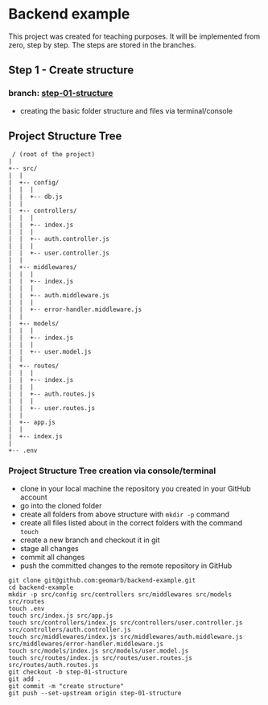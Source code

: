 # Backend example

This project was created for teaching purposes. It will be implemented from zero, step by step. The steps are stored in the branches. 
## Step 1 - Create structure

### branch: [step-01-structure](https://github.com/geomarb/backend-example/tree/step-01-structure)

- creating the basic folder structure and files via terminal/console

## Project Structure Tree

```console
 / (root of the project)
|
+-- src/
|  |
|  +-- config/ 
|  |  |
|  |  +-- db.js
|  |
|  +-- controllers/ 
|  |  |
|  |  +-- index.js 
|  |  |
|  |  +-- auth.controller.js 
|  |  |
|  |  +-- user.controller.js 
|  |
|  +-- middlewares/ 
|  |  |
|  |  +-- index.js 
|  |  |
|  |  +-- auth.middleware.js 
|  |  |
|  |  +-- error-handler.middleware.js 
|  |
|  +-- models/ 
|  |  |
|  |  +-- index.js 
|  |  |
|  |  +-- user.model.js 
|  |
|  +-- routes/
|  |  |
|  |  +-- index.js 
|  |  |
|  |  +-- auth.routes.js 
|  |  |
|  |  +-- user.routes.js 
|  |
|  +-- app.js
|  |
|  +-- index.js
|
+-- .env
```

### Project Structure Tree creation via console/terminal

- clone in your local machine the repository you created in your GitHub account
- go into the cloned folder
- create all folders from above structure with `mkdir -p` command
- create all files listed about in the correct folders with the command `touch`
- create a new branch and checkout it in git
- stage all changes
- commit all changes
- push the committed changes to the remote repository in GitHub

```console
git clone git@github.com:geomarb/backend-example.git
cd backend-example
mkdir -p src/config src/controllers src/middlewares src/models src/routes
touch .env
touch src/index.js src/app.js
touch src/controllers/index.js src/controllers/user.controller.js src/controllers/auth.controller.js
touch src/middlewares/index.js src/middlewares/auth.middleware.js src/middlewares/error-handler.middleware.js
touch src/models/index.js src/models/user.model.js
touch src/routes/index.js src/routes/user.routes.js src/routes/auth.routes.js
git checkout -b step-01-structure
git add .
git commit -m "create structure"
git push --set-upstream origin step-01-structure
```
